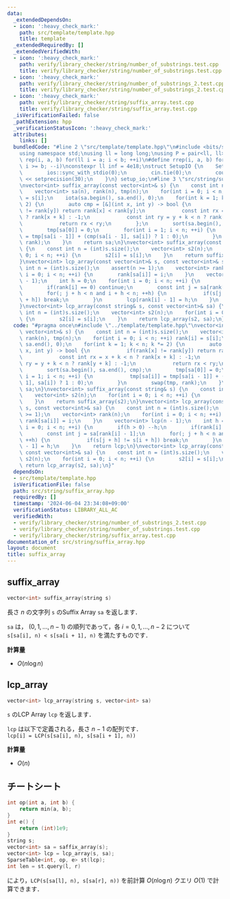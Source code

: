 ```yaml
---
data:
  _extendedDependsOn:
  - icon: ':heavy_check_mark:'
    path: src/template/template.hpp
    title: template
  _extendedRequiredBy: []
  _extendedVerifiedWith:
  - icon: ':heavy_check_mark:'
    path: verify/library_checker/string/number_of_substrings.test.cpp
    title: verify/library_checker/string/number_of_substrings.test.cpp
  - icon: ':heavy_check_mark:'
    path: verify/library_checker/string/number_of_substrings_2.test.cpp
    title: verify/library_checker/string/number_of_substrings_2.test.cpp
  - icon: ':heavy_check_mark:'
    path: verify/library_checker/string/suffix_array.test.cpp
    title: verify/library_checker/string/suffix_array.test.cpp
  _isVerificationFailed: false
  _pathExtension: hpp
  _verificationStatusIcon: ':heavy_check_mark:'
  attributes:
    links: []
  bundledCode: "#line 2 \"src/template/template.hpp\"\n#include <bits/stdc++.h>\n\
    using namespace std;\nusing ll = long long;\nusing P = pair<ll, ll>;\n#define\
    \ rep(i, a, b) for(ll i = a; i < b; ++i)\n#define rrep(i, a, b) for(ll i = a;\
    \ i >= b; --i)\nconstexpr ll inf = 4e18;\nstruct SetupIO {\n    SetupIO() {\n\
    \        ios::sync_with_stdio(0);\n        cin.tie(0);\n        cout << fixed\
    \ << setprecision(30);\n    }\n} setup_io;\n#line 3 \"src/string/suffix_array.hpp\"\
    \nvector<int> suffix_array(const vector<int>& s) {\n    const int n = (int)s.size();\n\
    \    vector<int> sa(n), rank(n), tmp(n);\n    for(int i = 0; i < n; ++i) rank[i]\
    \ = s[i];\n    iota(sa.begin(), sa.end(), 0);\n    for(int k = 1; k < n; k *=\
    \ 2) {\n        auto cmp = [&](int x, int y) -> bool {\n            if(rank[x]\
    \ != rank[y]) return rank[x] < rank[y];\n            const int rx = x + k < n\
    \ ? rank[x + k] : -1;\n            const int ry = y + k < n ? rank[y + k] : -1;\n\
    \            return rx < ry;\n        };\n        sort(sa.begin(), sa.end(), cmp);\n\
    \        tmp[sa[0]] = 0;\n        for(int i = 1; i < n; ++i) {\n            tmp[sa[i]]\
    \ = tmp[sa[i - 1]] + (cmp(sa[i - 1], sa[i]) ? 1 : 0);\n        }\n        swap(tmp,\
    \ rank);\n    }\n    return sa;\n}\nvector<int> suffix_array(const string& s)\
    \ {\n    const int n = (int)s.size();\n    vector<int> s2(n);\n    for(int i =\
    \ 0; i < n; ++i) {\n        s2[i] = s[i];\n    }\n    return suffix_array(s2);\n\
    }\nvector<int> lcp_array(const vector<int>& s, const vector<int>& sa) {\n    const\
    \ int n = (int)s.size();\n    assert(n >= 1);\n    vector<int> rank(n);\n    for(int\
    \ i = 0; i < n; ++i) {\n        rank[sa[i]] = i;\n    }\n    vector<int> lcp(n\
    \ - 1);\n    int h = 0;\n    for(int i = 0; i < n; ++i) {\n        if(h > 0) --h;\n\
    \        if(rank[i] == 0) continue;\n        const int j = sa[rank[i] - 1];\n\
    \        for(; j + h < n and i + h < n; ++h) {\n            if(s[j + h] != s[i\
    \ + h]) break;\n        }\n        lcp[rank[i] - 1] = h;\n    }\n    return lcp;\n\
    }\nvector<int> lcp_array(const string& s, const vector<int>& sa) {\n    const\
    \ int n = (int)s.size();\n    vector<int> s2(n);\n    for(int i = 0; i < n; ++i)\
    \ {\n        s2[i] = s[i];\n    }\n    return lcp_array(s2, sa);\n}\n"
  code: "#pragma once\n#include \"../template/template.hpp\"\nvector<int> suffix_array(const\
    \ vector<int>& s) {\n    const int n = (int)s.size();\n    vector<int> sa(n),\
    \ rank(n), tmp(n);\n    for(int i = 0; i < n; ++i) rank[i] = s[i];\n    iota(sa.begin(),\
    \ sa.end(), 0);\n    for(int k = 1; k < n; k *= 2) {\n        auto cmp = [&](int\
    \ x, int y) -> bool {\n            if(rank[x] != rank[y]) return rank[x] < rank[y];\n\
    \            const int rx = x + k < n ? rank[x + k] : -1;\n            const int\
    \ ry = y + k < n ? rank[y + k] : -1;\n            return rx < ry;\n        };\n\
    \        sort(sa.begin(), sa.end(), cmp);\n        tmp[sa[0]] = 0;\n        for(int\
    \ i = 1; i < n; ++i) {\n            tmp[sa[i]] = tmp[sa[i - 1]] + (cmp(sa[i -\
    \ 1], sa[i]) ? 1 : 0);\n        }\n        swap(tmp, rank);\n    }\n    return\
    \ sa;\n}\nvector<int> suffix_array(const string& s) {\n    const int n = (int)s.size();\n\
    \    vector<int> s2(n);\n    for(int i = 0; i < n; ++i) {\n        s2[i] = s[i];\n\
    \    }\n    return suffix_array(s2);\n}\nvector<int> lcp_array(const vector<int>&\
    \ s, const vector<int>& sa) {\n    const int n = (int)s.size();\n    assert(n\
    \ >= 1);\n    vector<int> rank(n);\n    for(int i = 0; i < n; ++i) {\n       \
    \ rank[sa[i]] = i;\n    }\n    vector<int> lcp(n - 1);\n    int h = 0;\n    for(int\
    \ i = 0; i < n; ++i) {\n        if(h > 0) --h;\n        if(rank[i] == 0) continue;\n\
    \        const int j = sa[rank[i] - 1];\n        for(; j + h < n and i + h < n;\
    \ ++h) {\n            if(s[j + h] != s[i + h]) break;\n        }\n        lcp[rank[i]\
    \ - 1] = h;\n    }\n    return lcp;\n}\nvector<int> lcp_array(const string& s,\
    \ const vector<int>& sa) {\n    const int n = (int)s.size();\n    vector<int>\
    \ s2(n);\n    for(int i = 0; i < n; ++i) {\n        s2[i] = s[i];\n    }\n   \
    \ return lcp_array(s2, sa);\n}"
  dependsOn:
  - src/template/template.hpp
  isVerificationFile: false
  path: src/string/suffix_array.hpp
  requiredBy: []
  timestamp: '2024-06-04 23:34:08+09:00'
  verificationStatus: LIBRARY_ALL_AC
  verifiedWith:
  - verify/library_checker/string/number_of_substrings_2.test.cpp
  - verify/library_checker/string/number_of_substrings.test.cpp
  - verify/library_checker/string/suffix_array.test.cpp
documentation_of: src/string/suffix_array.hpp
layout: document
title: suffix_array
---
```


## suffix_array

```cpp
vector<int> suffix_array(string s)
```

長さ $n$ の文字列 `s` のSuffix Array `sa` を返します．

`sa` は， $(0, 1, ..., n - 1)$ の順列であって，各 $i = 0, 1, ..., n - 2$ について<br>
`s[sa[i], n) < s[sa[i + 1], n)` を満たすものです．

**計算量**

- $O(n \log n)$

## lcp_array

```cpp
vector<int> lcp_array(string s, vector<int> sa)
```

`s` のLCP Array `lcp` を返します．

`lcp` は以下で定義される，長さ $n - 1$ の配列です．<br>
`lcp[i] = LCP(s[sa[i], n), s[sa[i + 1], n))`

**計算量**

- $O(n)$

## チートシート
```cpp
int op(int a, int b) {
    return min(a, b);
}
int e() {
    return (int)1e9;
}
string s;
vector<int> sa = saffix_array(s);
vector<int> lcp = lcp_array(s, sa);
SparseTable<int, op, e> st(lcp);
int len = st.query(l, r)
```
により，`LCP(s[sa[l], n), s[sa[r], n))` を前計算 $O(n \log n)$ クエリ $O(1)$ で計算できます．